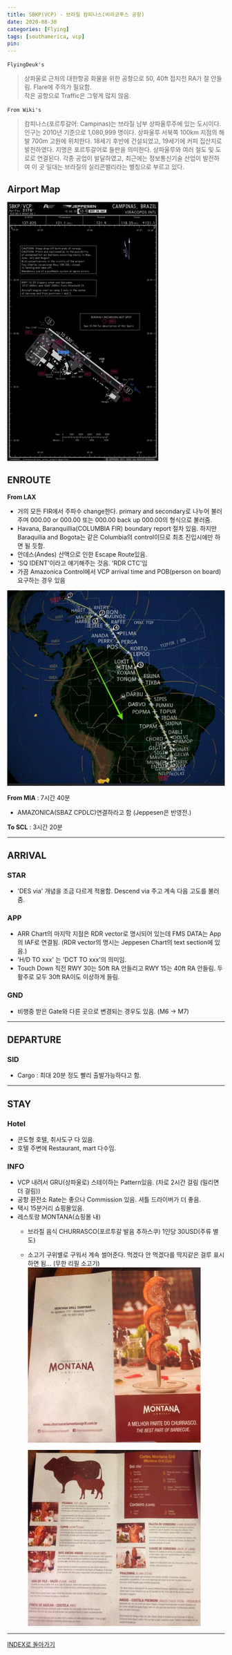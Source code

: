 ```yaml
---
title: SBKP(VCP) - 브라질 캄피나스(비라코푸스 공항)
date: 2020-08-30
categories: [Flying]
tags: [southamerica, vcp]
pin:
---
```


`FlyingDeuk's`
>상파울로 근처의 대한항공 화물을 위한 공항으로 50, 40ft 접지전 RA가 잘 안들림. Flare에 주의가 필요함. <br>
작은 공항으로 Traffic은 그렇게 많지 않음.

`From Wiki's`
>캄피나스(포르투갈어: Campinas)는 브라질 남부 상파울루주에 있는 도시이다. 인구는 2010년 기준으로 1,080,999 명이다.
상파울루 서북쪽 100km 지점의 해발 700m 고원에 위치한다. 18세기 후반에 건설되었고, 19세기에 커피 집산지로 발전하였다. 지명은 포르투갈어로 들판을 의미한다. 상파울루와 여러 철도 및 도로로 연결된다. 각종 공업이 발달하였고, 최근에는 정보통신기술 산업이 발전하여 이 곳 일대는 브라질의 실리콘밸리라는 별칭으로 부르고 있다.

## Airport Map
![vcp](/img/flying/airport/vcp_ap.jpg)

## ENROUTE

**From LAX**
- 거의 모든 FIR에서 주파수 change한다. primary and secondary로 나누어 불러주며 000.00 or 000.00 또는 000.00 back up 000.00의 형식으로 불러줌.
- Havana, Baranquillia(COLUMBIA FIR) boundary report 절차 있음. 하지만 Baraquilia and Bogota는 같은 Columbia의 control이므로 최초 진입시에만 하면 될 듯함.
- 안데스(Andes) 산맥으로 인한 Escape Route있음.
- 'SQ IDENT'이라고 얘기해주는 것음. 'RDR CTC'임
- 가끔 Amazonica Control에서 VCP arrival time and POB(person on board) 요구하는 경우 있음

![vcp](/img/flying/airport/mia_vcp.jpg)

**From MIA** : 7시간 40분
- AMAZONICA(SBAZ CPDLC)연결하라고 함 (Jeppesen은 반영전.)

**To SCL** : 3시간 20분

------

## ARRIVAL
### STAR
- 'DES via' 개념을 조금 다르게 적용함. Descend via 주고 계속 다음 고도를 불러줌.

### APP
- ARR Chart의 마지막 지점은 RDR vector로 명시되어 있는데 FMS DATA는 App의 IAF로 연결됨. (RDR vector의 명시는 Jeppesen Chart의 text section에 있음.)   
- 'H/D TO xxx' 는 'DCT TO xxx'의 의미임.
- Touch Down 직전 RWY 30는 50ft RA 안들리고 RWY 15는 40ft RA 안들림. 두 활주로 모두 30ft RA이도 이상하게 들림.

### GND
- 비행중 받은 Gate와 다른 곳으로 변경되는 경우도 있음. (M6 -> M7)

-----

## DEPARTURE
### SID
- Cargo : 최대 20분 정도 빨리 출발가능하다고 함.

----

## STAY
### Hotel
- 콘도형 호텔, 취사도구 다 있음.
- 호텔 주변에 Restaurant, mart 다수임.

### INFO
- VCP 내려서 GRU(상파울로) 스테이하는 Pattern있음. (차로 2시간 걸림 (밀리면 더 걸림))
- 공항 환전소 Rate는 좋으나 Commission 있음. 셔틀 드라이버가 더 좋음.
- 택시 15분거리 쇼핑몰있음.
- 레스토랑 MONTANA(쇼핑몰 내)
  - 브라질 음식 CHURRASCO(포르투갈 발음 추하스쿠) 1인당 30USD(주류 별도)
  - 소고기 구위별로 구워서 계속 썰어준다. 먹겠다 안 먹겠다를 딱지같은 걸루 표시하면 됨... (무한 리필 소고기)
    ![vcp](/img/flying/airport/vcp_info.jpeg)

    ![vcp](/img/flying/airport/vcp_info1.jpeg)

----

[INDEX로 돌아가기](/posts/SouthAmerica/)
